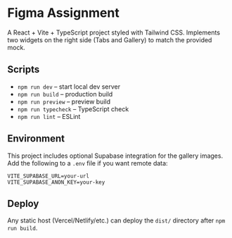 # Figma Assignment

A React + Vite + TypeScript project styled with Tailwind CSS. Implements two widgets on the right side (Tabs and Gallery) to match the provided mock.

## Scripts
- `npm run dev` – start local dev server
- `npm run build` – production build
- `npm run preview` – preview build
- `npm run typecheck` – TypeScript check
- `npm run lint` – ESLint

## Environment
This project includes optional Supabase integration for the gallery images. Add the following to a `.env` file if you want remote data:
```
VITE_SUPABASE_URL=your-url
VITE_SUPABASE_ANON_KEY=your-key
```

## Deploy
Any static host (Vercel/Netlify/etc.) can deploy the `dist/` directory after `npm run build`.
